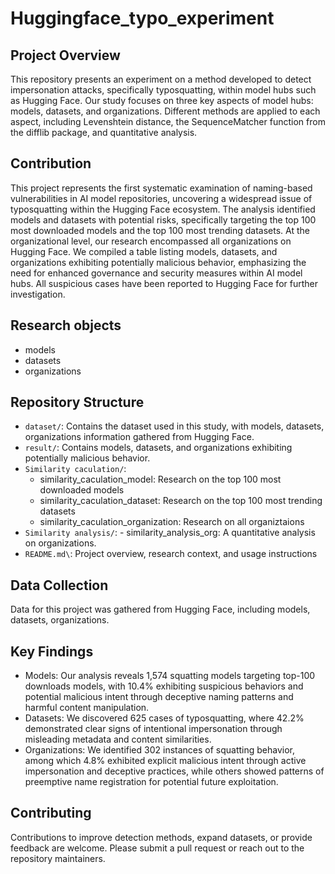 # Huggingface_typo_experiment
## Project Overview
This repository presents an experiment on a method developed to detect impersonation attacks, specifically typosquatting, within model hubs such as Hugging Face. Our study focuses on three key aspects of model hubs: models, datasets, and organizations. Different methods are applied to each aspect, including Levenshtein distance, the SequenceMatcher function from the difflib package, and quantitative analysis.
## Contribution
This project represents the first systematic examination of naming-based vulnerabilities in AI model repositories, uncovering a widespread issue of typosquatting within the Hugging Face ecosystem. The analysis identified models and datasets with potential risks, specifically targeting the top 100 most downloaded models and the top 100 most trending datasets. At the organizational level, our research encompassed all organizations on Hugging Face. We compiled a table listing models, datasets, and organizations exhibiting potentially malicious behavior, emphasizing the need for enhanced governance and security measures within AI model hubs. All suspicious cases have been reported to Hugging Face for further investigation.
## Research objects
   - models
   - datasets
   - organizations
## Repository Structure
   - `dataset/`: Contains the dataset used in this study, with models, datasets, organizations information gathered from Hugging Face.
   - `result/`: Contains models, datasets, and organizations exhibiting potentially malicious behavior.
   - `Similarity caculation/`:
     - similarity_caculation_model: Research on the top 100 most downloaded models
     - similarity_caculation_dataset: Research on the top 100 most trending datasets
     - similarity_caculation_organization: Research on all organiztaions
   - `Similarity analysis/`:
    - similarity_analysis_org: A quantitative analysis on organizations.
   - `README.md\`: Project overview, research context, and usage instructions
## Data Collection
Data for this project was gathered from Hugging Face, including models, datasets, organizations. 
## Key Findings
   - Models: Our analysis reveals 1,574 squatting models targeting top-100 downloads models, with 10.4% exhibiting suspicious behaviors and potential malicious intent through deceptive naming patterns and harmful content manipulation. 
   - Datasets: We discovered 625 cases of typosquatting, where 42.2% demonstrated clear signs of intentional impersonation through misleading metadata and content similarities. 
   - Organizations: We identified 302 instances of squatting behavior, among which 4.8% exhibited explicit malicious intent through active impersonation and deceptive practices, while others showed patterns of preemptive name registration for potential future exploitation.
## Contributing
Contributions to improve detection methods, expand datasets, or provide feedback are welcome. Please submit a pull request or reach out to the repository maintainers.
